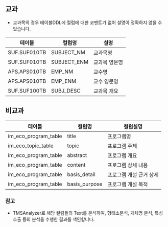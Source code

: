 
## 교과
- 교과목의 경우 테이블DDL에 컬럼에 대한 코멘트가 없어 설명이 정확하지 않을 수 있습니다.

| 테이블          | 컬럼명         | 설명      |
| ------------ | ----------- | ------- |
| SUF.SUF010TB | SUBJECT_NM  | 교과목명    |
| SUF.SUF010TB | SUBJECT_ENM | 교과목 영문명 |
| APS.APS010TB | EMP_NM      | 교수명     |
| APS.APS010TB | EMP_ENM     | 교수 영문명  |
| SUF.SUF100TB | SUBJ_DESC   | 교과목 개요  |

## 비교과

| 테이블                  | 컬럼명           | 컬럼설명          |
| -------------------- | ------------- | ------------- |
| im_eco_program_table | title         | 프로그램명         |
| im_eco_topic_table   | topic         | 프로그램 주제       |
| im_eco_program_table | abstract      | 프로그램 개요       |
| im_eco_program_table | content       | 프로그램 상세 내용    |
| im_eco_program_table | basis_detail  | 프로그램 개설 근거 상세 |
| im_eco_program_table | basis_purpose | 프로그램 개설 목적    |


### 참고
- TMSAnalyzer로 해당 컬럼들의 Text를 분석하여, 형태소분석, 개체명 분석, 특성 추출 등의 분석을 수행한 결과를 색인합니다.